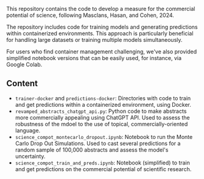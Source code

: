 This repository contains the code to develop a measure for the commercial potential of science, following Masclans, Hasan, and Cohen, 2024. 

The repository includes code for training models and generating predictions within containerized environments. This approach is particularly beneficial for handling large datasets or training multiple models simultaneously.

For users who find container management challenging, we've also provided simplified notebook versions that can be easily used, for instance, via Google Colab.

## Content
- `trainer-docker` and `predictions-docker`: Directories with code to train and get predictions within a containerized environment, using Docker.
- `revamped_abstracts_chatgpt_api.py`: Python code to make abstracts more commercially appealing using ChatGPT API. Used to assess the robustness of the mdoel to the use of topical, commercially-oriented language.
- `science_compot_montecarlo_dropout.ipynb`: Notebook to run the Monte Carlo Drop Out Simulations. Used to cast several predictions for a random sample of 100,000 abstracts and assess the model's uncertainty.
- `science_compot_train_and_preds.ipynb`: Notebook (simplified) to train and get predictions on the commercial potential of scientific research. 
